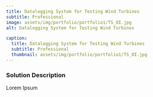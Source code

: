 ```yaml
---
title: Datalogging System for Testing Wind Turbines
subtitle: Professional
image: assets/img/portfolio/portfolio1/TS_OI.jpg
alt: Datalogging System for Testing Wind Turbines

caption:
  title: Datalogging System for Testing Wind Turbines
  subtitle: Professional
  thumbnail: assets/img/portfolio/portfolio1/TS_OI.jpg
---
```

### Solution Description

Lorem Ipsum 